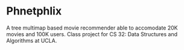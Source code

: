 # Phnetphlix
A tree multimap based movie recommender able to accomodate 20K movies and 100K users. Class project for CS 32: Data Structures and Algorithms at UCLA.
